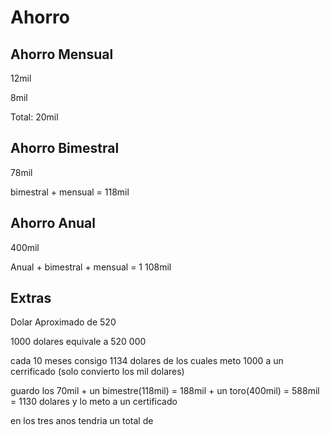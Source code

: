 # Ahorro

## Ahorro Mensual

12mil

8mil

Total: 20mil

## Ahorro Bimestral

78mil

bimestral + mensual = 118mil

## Ahorro Anual

400mil

Anual + bimestral + mensual = 1 108mil

## Extras

Dolar Aproximado de 520

1000 dolares equivale a 520 000

cada 10 meses consigo 1134 dolares de los cuales meto 1000 a un cerrificado (solo convierto los mil dolares)

guardo los 70mil + un bimestre(118mil) = 188mil + un toro(400mil) = 588mil = 1130 dolares y lo meto a un certificado

en los tres anos tendria un total de
